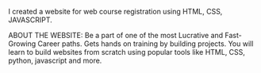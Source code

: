 I created a website for web course registration using HTML, CSS, JAVASCRIPT.

ABOUT THE WEBSITE:
Be a part of one of the most Lucrative and Fast-Growing Career paths. Gets hands on training by building projects. You will learn to build websites from scratch using popular tools like HTML, CSS, python, javascript and more.
